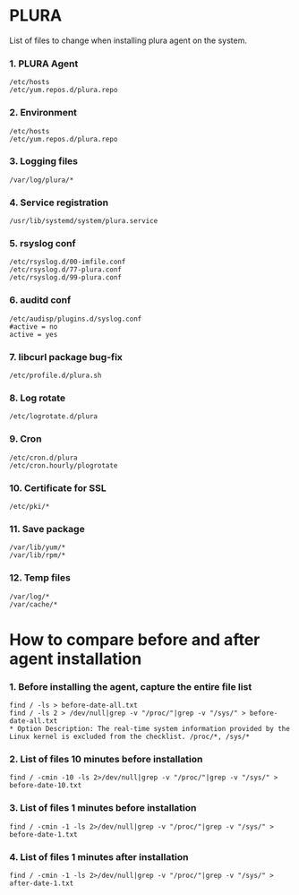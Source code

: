 # PLURA

List of files to change when installing plura agent on the system.

### 1. PLURA Agent

    /etc/hosts
    /etc/yum.repos.d/plura.repo

### 2. Environment

    /etc/hosts
    /etc/yum.repos.d/plura.repo


### 3. Logging files

    /var/log/plura/*


### 4. Service registration

    /usr/lib/systemd/system/plura.service


### 5. rsyslog conf

    /etc/rsyslog.d/00-imfile.conf
    /etc/rsyslog.d/77-plura.conf
    /etc/rsyslog.d/99-plura.conf


### 6. auditd conf

    /etc/audisp/plugins.d/syslog.conf
    #active = no
    active = yes


### 7. libcurl package bug-fix

    /etc/profile.d/plura.sh


### 8. Log rotate

    /etc/logrotate.d/plura


### 9. Cron

    /etc/cron.d/plura
    /etc/cron.hourly/plogrotate


### 10. Certificate for SSL

    /etc/pki/*


### 11. Save package

    /var/lib/yum/*
    /var/lib/rpm/*


### 12. Temp files

    /var/log/*
    /var/cache/*


# How to compare before and after agent installation

### 1. Before installing the agent, capture the entire file list

    find / -ls > before-date-all.txt
    find / -ls 2 > /dev/null|grep -v "/proc/"|grep -v "/sys/" > before-date-all.txt
    * Option Description: The real-time system information provided by the Linux kernel is excluded from the checklist. /proc/*, /sys/*


### 2. List of files 10 minutes before installation

    find / -cmin -10 -ls 2>/dev/null|grep -v "/proc/"|grep -v "/sys/" > before-date-10.txt

### 3. List of files 1 minutes before installation

    find / -cmin -1 -ls 2>/dev/null|grep -v "/proc/"|grep -v "/sys/" > before-date-1.txt

### 4. List of files 1 minutes after installation

    find / -cmin -1 -ls 2>/dev/null|grep -v "/proc/"|grep -v "/sys/" > after-date-1.txt
